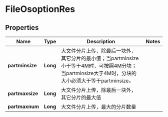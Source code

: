 # FileOsoptionRes

## Properties
Name | Type | Description | Notes
------------ | ------------- | ------------- | -------------
**partminsize** | **Long** | 大文件分片上传，除最后一块外，其它分片的最小值；当partminsize小于等于4M时，可按照4M分块；当partminsize大于4M时，分块的大小必须大于等于partminsize。 | 
**partmaxsize** | **Long** | 大文件分片上传，除最后一块外，其它分片的最大值 | 
**partmaxnum** | **Long** | 大文件分片上传，最大的分片数量 | 
